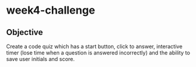 # week4-challenge

## Objective

Create a code quiz which has a start button, click to answer, interactive timer (lose time when a question is answered incorrectly) and the ability to save user initials and score.
